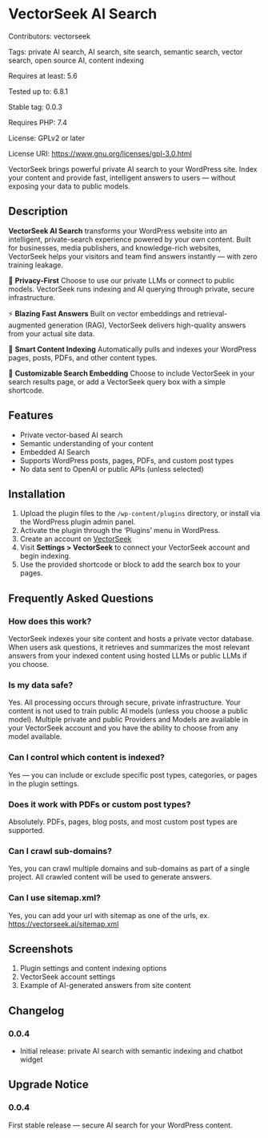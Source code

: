 # VectorSeek AI Search

Contributors: vectorseek

Tags: private AI search, AI search, site search, semantic search, vector search, open source AI, content indexing

Requires at least: 5.6

Tested up to: 6.8.1

Stable tag: 0.0.3

Requires PHP: 7.4

License: GPLv2 or later

License URI: https://www.gnu.org/licenses/gpl-3.0.html


VectorSeek brings powerful private AI search to your WordPress site. Index your content and provide fast, intelligent answers to users — without exposing your data to public models.

## Description

**VectorSeek AI Search** transforms your WordPress website into an intelligent, private-search experience powered by your own content. Built for businesses, media publishers, and knowledge-rich websites, VectorSeek helps your visitors and team find answers instantly — with zero training leakage.

🔐 **Privacy-First**
Choose to use our private LLMs or connect to public models. VectorSeek runs indexing and AI querying through private, secure infrastructure.

⚡ **Blazing Fast Answers**
Built on vector embeddings and retrieval-augmented generation (RAG), VectorSeek delivers high-quality answers from your actual site data.

🧠 **Smart Content Indexing**
Automatically pulls and indexes your WordPress pages, posts, PDFs, and other content types.

💬 **Customizable Search Embedding**
Choose to include VectorSeek in your search results page, or add a VectorSeek query box with a simple shortcode.

## Features

- Private vector-based AI search
- Semantic understanding of your content
- Embedded AI Search
- Supports WordPress posts, pages, PDFs, and custom post types
- No data sent to OpenAI or public APIs (unless selected)

## Installation

1. Upload the plugin files to the `/wp-content/plugins` directory, or install via the WordPress plugin admin panel.
2. Activate the plugin through the ‘Plugins’ menu in WordPress.
3. Create an account on [VectorSeek](https://vectorseek.ai)
3. Visit **Settings > VectorSeek** to connect your VectorSeek account and begin indexing.
4. Use the provided shortcode or block to add the search box to your pages.

## Frequently Asked Questions

### How does this work?
VectorSeek indexes your site content and hosts a private vector database. When users ask questions, it retrieves and summarizes the most relevant answers from your indexed content using hosted LLMs or public LLMs if you choose. 

### Is my data safe?
Yes. All processing occurs through secure, private infrastructure. Your content
is not used to train public AI models (unless you choose a public model).
Multiple private and public Providers and Models are available in your
VectorSeek account and you have the ability to choose from any model available. 

### Can I control which content is indexed?
Yes — you can include or exclude specific post types, categories, or pages in the plugin settings.

### Does it work with PDFs or custom post types?
Absolutely. PDFs, pages, blog posts, and most custom post types are supported.

### Can I crawl sub-domains?
Yes, you can crawl multiple domains and sub-domains as part of a single project. All crawled content will be used to generate answers. 

### Can I use sitemap.xml?
Yes, you can add your url with sitemap as one of the urls, ex. https://vectorseek.ai/sitemap.xml

## Screenshots

1. Plugin settings and content indexing options
2. VectorSeek account settings
3. Example of AI-generated answers from site content

## Changelog

### 0.0.4
* Initial release: private AI search with semantic indexing and chatbot widget

## Upgrade Notice

### 0.0.4
First stable release — secure AI search for your WordPress content.

